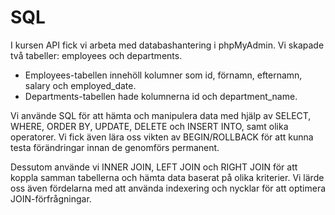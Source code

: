 # SQL
I kursen API fick vi arbeta med databashantering i phpMyAdmin. Vi skapade två tabeller: employees och departments.

 - Employees-tabellen innehöll kolumner som id, förnamn, efternamn, salary och employed_date.
 - Departments-tabellen hade kolumnerna id och department_name.

Vi använde SQL för att hämta och manipulera data med hjälp av SELECT, WHERE, ORDER BY, UPDATE, DELETE och INSERT INTO, samt olika operatorer. Vi fick även lära oss vikten av BEGIN/ROLLBACK för att kunna testa förändringar innan de genomförs permanent.

Dessutom använde vi INNER JOIN, LEFT JOIN och RIGHT JOIN för att koppla samman tabellerna och hämta data baserat på olika kriterier. Vi lärde oss även fördelarna med att använda indexering och nycklar för att optimera JOIN-förfrågningar. 
